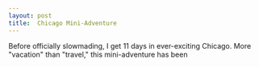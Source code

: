 ```yaml
---
layout: post
title:  Chicago Mini-Adventure
---
```


Before officially slowmading, I get 11 days in ever-exciting Chicago. More "vacation" than "travel," this mini-adventure has been



